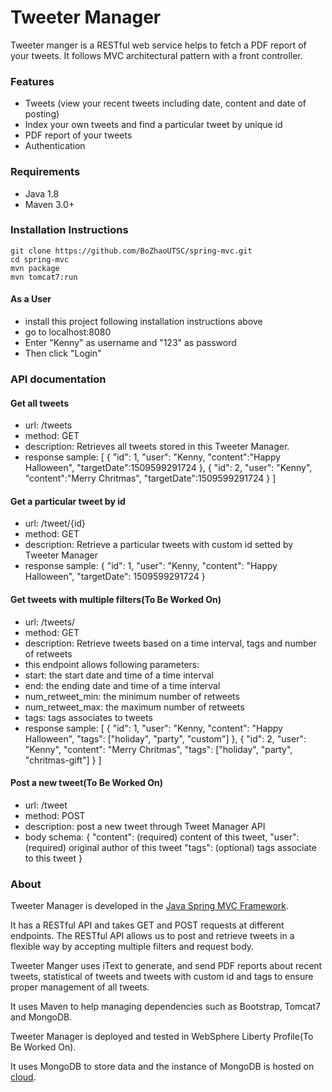 # Tweeter Manager

Tweeter manger is a RESTful web service helps to fetch a PDF report of your tweets. It follows MVC architectural pattern with a front controller.


### Features
- Tweets (view your recent tweets including date, content and date of posting)
- Index your own tweets and find a particular tweet by unique id
- PDF report of your tweets
- Authentication

### Requirements
- Java 1.8
- Maven 3.0+

### Installation Instructions
```
git clone https://github.com/BoZhaoUTSC/spring-mvc.git
cd spring-mvc
mvn package
mvn tomcat7:run
```

#### As a User
-   install this project following installation instructions above
-   go to localhost:8080
-   Enter "Kenny" as username and "123" as password
-   Then click "Login"


### API documentation

#### Get all tweets
-   url: /tweets
-   method: GET
-   description: Retrieves all tweets stored in this Tweeter Manager.
-   response sample:
[
    {
        "id": 1,
        "user": "Kenny,
        "content":"Happy Halloween",
        "targetDate":1509599291724
    }, {
        "id": 2,
        "user": "Kenny",
        "content":"Merry Chritmas",
        "targetDate":1509599291724
    }
]

#### Get a particular tweet by id
-   url: /tweet/{id}
-   method: GET
-   description: Retrieve a particular tweets with custom id setted by Tweeter Manager
-   response sample:
{
    "id": 1,
    "user": "Kenny,
    "content": "Happy Halloween",
    "targetDate": 1509599291724
}

#### Get tweets with multiple filters(To Be Worked On)
-   url: /tweets/
-   method: GET
-   description: Retrieve tweets based on a time interval, tags and number of retweets
-   this endpoint allows following parameters:
-   start: the start date and time of a time interval
-   end: the ending date and time of a time interval
-   num_retweet_min: the minimum number of retweets
-   num_retweet_max: the maximum number of retweets
-   tags: tags associates to tweets
-   response sample:
[
    {
        "id": 1,
        "user": "Kenny,
        "content": "Happy Halloween",
        "tags": ["holiday", "party", "custom"]
    }, {
        "id": 2,
        "user": "Kenny",
        "content": "Merry Chritmas",
        "tags": ["holiday", "party", "chritmas-gift"]
    }
]

#### Post a new tweet(To Be Worked On)
-   url: /tweet
-   method: POST
-   description: post a new tweet through Tweet Manager API
-   body schema:
{
    "content": (required) content of this tweet,
    "user": (required) original author of this tweet
    "tags": (optional) tags associate to this tweet
}


### About
Tweeter Manager is developed in the [Java Spring MVC Framework](https://projects.spring.io/spring-framework/).

It has a RESTful API and takes GET and POST requests at different endpoints. The RESTful API allows us to post and retrieve tweets in a flexible way by accepting multiple filters and request body.

Tweeter Manger uses iText to generate, and send PDF reports about recent tweets, statistical of tweets and tweets with custom id and tags to ensure proper management of all tweets.

It uses Maven to help managing dependencies such as Bootstrap, Tomcat7 and MongoDB.

Tweeter Manager is deployed and tested in WebSphere Liberty Profile(To Be Worked On).

It uses MongoDB to store data and the instance of MongoDB is hosted on [cloud](https://mlab.com/home).